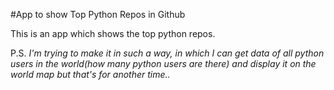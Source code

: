 #App to show Top Python Repos in Github

This is an app which shows the top python repos.

P.S. _I'm trying to make it in such a way, in which I can get data of all python users in the world(how many python users are there) and display it on the world map but that's for another time.._

